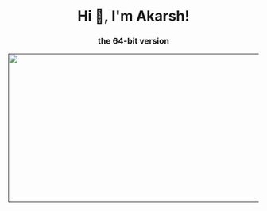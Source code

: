 <h1 align="center">Hi 👋, I'm Akarsh!</h1>
<h3 align="center">the 64-bit version</h3>
<a href="">
<img
  src="https://render.gitanimals.org/farms/Akarsh-x64"
  width="600"
  height="300"
/>
</a>
